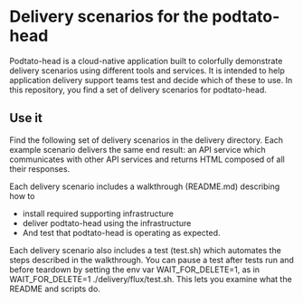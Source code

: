 # Delivery scenarios for the podtato-head
Podtato-head is a cloud-native application built to colorfully demonstrate delivery scenarios using  different tools and services. It is intended to help application delivery support teams test and decide which of these to use. In this repository, you find a set of delivery scenarios for podtato-head.

## Use it
Find the following set of delivery scenarios in the delivery directory. Each example scenario delivers the same end result: an API service which communicates with other API services and returns HTML composed of all their responses.

Each delivery scenario includes a walkthrough (README.md) describing how to 

* install required supporting infrastructure 
* deliver podtato-head using the infrastructure
* And test that podtato-head is operating as expected.

Each delivery scenario also includes a test (test.sh) which automates the steps described in the walkthrough. You can pause a test after tests run and before teardown by setting the env var WAIT_FOR_DELETE=1, as in WAIT_FOR_DELETE=1 ./delivery/flux/test.sh. This lets you examine what the README and scripts do.
